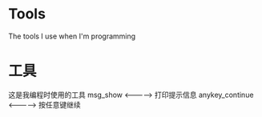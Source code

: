 # Tools
The tools I use when I'm programming
# 工具
这是我编程时使用的工具
msg_show  <----->  打印提示信息
anykey_continue  <----->  按任意键继续
